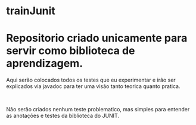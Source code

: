# trainJunit

# Repositorio criado unicamente para servir como biblioteca de aprendizagem.
<p>Aqui serão colocados todos os testes que eu experimentar e irão ser explicados via javadoc para ter uma visão tanto teorica quanto pratica.</p>
<br>
<p>Não serão criados nenhum teste problematico, mas simples para entender as anotações e testes da biblioteca do JUNIT.</p>
